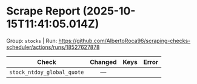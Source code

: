 # Scrape Report (2025-10-15T11:41:05.014Z)

Group: `stocks`  |  Run: https://github.com/AlbertoRoca96/scraping-checks-scheduler/actions/runs/18527627878

| Check | Changed | Keys | Error |
|---|:---:|:--|:--|
| `stock_ntdoy_global_quote` | — |  |  |

